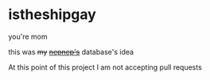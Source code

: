 # istheshipgay

you're mom

this was ~~my~~ ~~[nepnep's](https://github.com/nepnep39)~~ database's idea

At this point of this project I am not accepting pull requests
